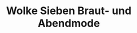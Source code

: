 ---
title: "Wolke Sieben Braut- und Abendmode"
url: /hagen-am-teutoburger-wald/wolke-sieben-braut-und-abendmode/
shop: Kleidung
---